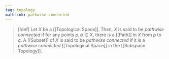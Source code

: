 ```yaml
---
tag: topology
mathLink: pathwise connected
---
```

>[!def]
>Let $X$ be a [[Topological Space]]. Then, $X$ is said to be *pathwise connected* if for any points $p,q\in X$, there is a [[Path]] in $X$ from $p$ to $q$. A [[Subset]] of $X$ is said to be *pathwise connected* if it is a *pathwise connected* [[Topological Space]] in the [[Subspace Topology]].

